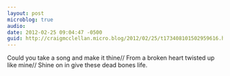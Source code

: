 ```yaml
---
layout: post
microblog: true
audio: 
date: 2012-02-25 09:04:47 -0500
guid: http://craigmcclellan.micro.blog/2012/02/25/t173408101502959616.html
---
```

Could you take a song and make it thine// From a broken heart twisted up like mine// Shine on in give these dead bones life.

